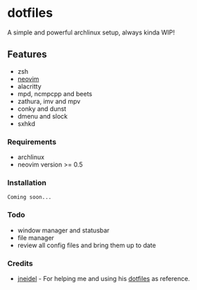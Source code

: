 # dotfiles

A simple and powerful archlinux setup, always kinda WIP!

## Features

- zsh
- [neovim](https://github.com/jasper-schnabel/neovim-lua)
- alacritty
- mpd, ncmpcpp and beets
- zathura, imv and mpv
- conky and dunst
- dmenu and slock
- sxhkd

### Requirements

- archlinux
- neovim version >= 0.5

### Installation

`Coming soon...`

### Todo

- window manager and statusbar
- file manager
- review all config files and bring them up to date

### Credits

- [jneidel](https://github.com/jneidel) - For helping me and using his [dotfiles](https://github.com/jneidel/dotfiles) as reference.

